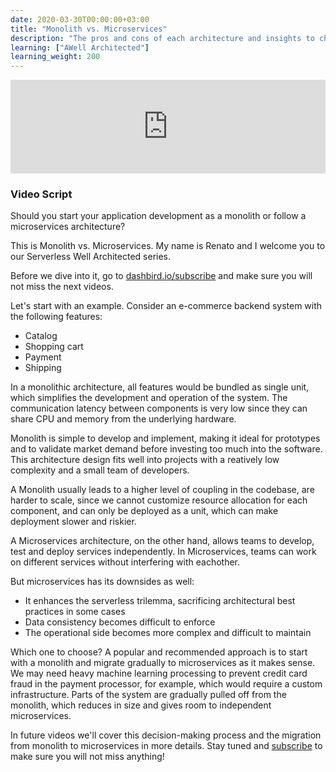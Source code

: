 ```yaml
---
date: 2020-03-30T00:00:00+03:00
title: "Monolith vs. Microservices"
description: "The pros and cons of each architecture and insights to choose the best option for your projects"
learning: ["AWell Architected"]
learning_weight: 200
---
```


<iframe width="100%" height="auto" style="width: 100%; max-height: 100%; height: auto;" src="https://www.youtube.com/embed/LBT6KzpmSWI" frameborder="0" allow="accelerometer; autoplay; encrypted-media; gyroscope; picture-in-picture" allowfullscreen></iframe>

### Video Script

Should you start your application development as a monolith or follow a microservices architecture?

This is Monolith vs. Microservices. My name is Renato and I welcome you to our Serverless Well Architected series.

Before we dive into it, go to [dashbird.io/subscribe](https://dashbird.io/subscribe) and make sure you will not miss the next videos.

Let's start with an example. Consider an e-commerce backend system with the following features:

* Catalog
* Shopping cart
* Payment
* Shipping

In a monolithic architecture, all features would be bundled as single unit, which simplifies the development and operation of the system. The communication latency between components is very low since they can share CPU and memory from the underlying hardware.

Monolith is simple to develop and implement, making it ideal for prototypes and to validate market demand before investing too much into the software. This architecture design fits well into projects with  a reatively low complexity and a small team of developers.

A Monolith usually leads to a higher level of coupling in the codebase, are harder to scale, since we cannot customize resource allocation for each component, and can only be deployed as a unit, which can make deployment slower and riskier.

A Microservices architecture, on the other hand, allows teams to develop, test and deploy services independently. In Microservices, teams can work on different services without interfering with eachother. 

But microservices has its downsides as well:

* It enhances the serverless trilemma, sacrificing architectural best practices in some cases
* Data consistency becomes difficult to enforce
* The operational side becomes more complex and difficult to maintain

Which one to choose? A popular and recommended approach is to start with a monolith and migrate gradually to microservices as it makes sense. We may need heavy machine learning processing to prevent credit card fraud in the payment processor, for example, which would require a custom infrastructure. Parts of the system are gradually pulled off from the monolith, which reduces in size and gives room to independent microservices.

In future videos we'll cover this decision-making process and the migration from monolith to microservices in more details. Stay tuned and [subscribe](https://dashbird.io/subscribe) to make sure you will not miss anything!
